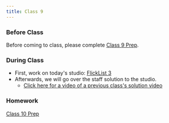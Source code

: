 ```yaml
---
title: Class 9
---
```


### Before Class
Before coming to class, please complete [Class 9 Prep](../class9-prep).

### During Class
* First, work on today's studio: [FlickList 3](../../materials/studios/flicklist3)
* Afterwards, we will go over the staff solution to the studio.
    * [Click here for a video of a previous class's solution video][solution-vid]


### Homework
[Class 10 Prep](../class10-prep)

[solution-vid]: https://www.youtube.com/watch?v=WILnpSi7DDM
